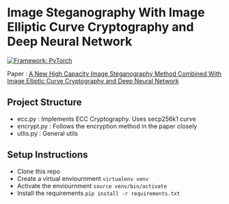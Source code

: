 # Image Steganography With Image Elliptic Curve Cryptography and Deep Neural Network

[![Framework: PyTorch](https://img.shields.io/badge/Framework-PyTorch-orange.svg)](https://pytorch.org/)

Paper : [A New High Capacity Image Steganography Method Combined With Image Elliptic Curve Cryptography and Deep Neural Network](https://ieeexplore.ieee.org/document/8981989)

## Project Structure

- ecc.py : Implements ECC Cryptography. Uses secp256k1 curve
- encrypt.py : Follows the encryption method in the paper closely
- utlis.py : General utils

## Setup Instructions

- Clone this repo
- Create a virtual enviournment `virtualenv venv`
- Activate the enviournment `source venv/bin/activate`
- Install the requirements `pip install -r requirements.txt`
